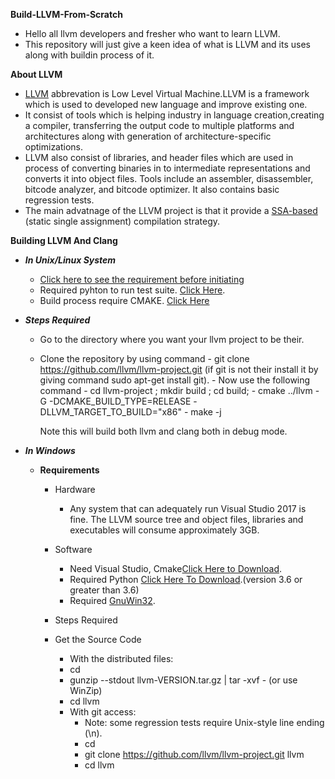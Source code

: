 **Build-LLVM-From-Scratch**
- Hello all llvm developers and fresher who want to learn LLVM.
- This repository will just give a keen idea of what is LLVM and its uses along with buildin process of it.

**About LLVM**
- [LLVM](https://llvm.org/) abbrevation is Low Level Virtual Machine.LLVM is a framework which is used to developed new language and improve existing     one.
- It consist of tools which is helping industry in language creation,creating a compiler, transferring the output code to multiple platforms and           architectures along with generation of architecture-specific optimizations.
- LLVM also consist of libraries, and header files which are used in process of converting binaries in to intermediate representations and converts it     into object files. Tools include an assembler, disassembler, bitcode analyzer, and bitcode optimizer. It also contains basic regression tests.
- The main advatnage of the LLVM project is that it provide a [SSA-based](https://en.wikipedia.org/wiki/Static_single_assignment_form)  (static single     assignment) compilation strategy.

**Building LLVM And Clang**
 - ***In Unix/Linux System***</br>
    - [Click here to see the requirement before initiating](https://llvm.org/docs/GettingStarted.html#requirements)
    - Required pyhton to run test suite. [Click Here](https://www.python.org/downloads/).
    - Build process require CMAKE. [Click Here](https://cmake.org/download/)   </br>
   
 - ***Steps Required***
    - Go to the directory where you want your llvm project to be their.
    - Clone the repository by using  command
            - git clone https://github.com/llvm/llvm-project.git (if git is not their install it by giving command sudo apt-get install git).
            - Now use the following command 
            - cd llvm-project ; mkdir build ; cd build;
            - cmake ../llvm -G -DCMAKE_BUILD_TYPE=RELEASE -DLLVM_TARGET_TO_BUILD="x86"
            - make -j   </br>
            
      Note this will build both llvm and clang both in debug mode.
      
 - ***In Windows***</br>
    - **Requirements**
      - Hardware
        - Any system that can adequately run Visual Studio 2017 is fine. The LLVM source tree and object files, libraries and executables will consume           approximately 3GB.</br>
        
      - Software
      
        - Need Visual Studio, Cmake[Click Here to Download](https://cmake.org/).
        - Required Python [Click Here To Download](https://www.python.org/).(version 3.6 or greater than 3.6)
        - Required [GnuWin32](http://gnuwin32.sourceforge.net/).
        
      - Steps Required
       
       - Get the Source Code
            - With the distributed files:
            - cd <where-you-want-llvm-to-live>
            - gunzip --stdout llvm-VERSION.tar.gz | tar -xvf - (or use WinZip)
            - cd llvm
            - With git access:
                - Note: some regression tests require Unix-style line ending (\n).
                - cd <where-you-want-llvm-to-live>
                - git clone https://github.com/llvm/llvm-project.git llvm
                - cd llvm

                        
        
    
    
      
            
            



